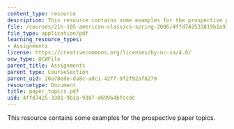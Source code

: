 ```yaml
---
content_type: resource
description: This resource contains some examples for the prospective paper topics.
file: /courses/21h-105-american-classics-spring-2006/4ffd742533819b1a9387d69964bfccdc_paper_topics.pdf
file_type: application/pdf
learning_resource_types:
- Assignments
license: https://creativecommons.org/licenses/by-nc-sa/4.0/
ocw_type: OCWFile
parent_title: Assignments
parent_type: CourseSection
parent_uid: 20a78ede-da8c-adc1-42ff-9f2f92af8279
resourcetype: Document
title: paper_topics.pdf
uid: 4ffd7425-3381-9b1a-9387-d69964bfccdc
---
```

This resource contains some examples for the prospective paper topics.
